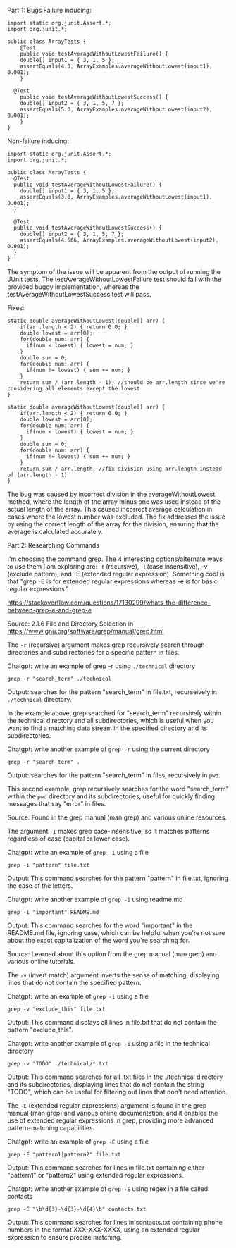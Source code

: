 Part 1: Bugs
Failure inducing:
```
import static org.junit.Assert.*;
import org.junit.*;

public class ArrayTests {
	@Test 
	public void testAverageWithoutLowestFailure() {
    double[] input1 = { 3, 1, 5 };
    assertEquals(4.0, ArrayExamples.averageWithoutLowest(input1), 0.001);
	}

  @Test 
	public void testAverageWithoutLowestSuccess() {
    double[] input2 = { 3, 1, 5, 7 };
    assertEquals(5.0, ArrayExamples.averageWithoutLowest(input2), 0.001);
	}
}
```
Non-failure inducing:
```
import static org.junit.Assert.*;
import org.junit.*;

public class ArrayTests {
  @Test 
  public void testAverageWithoutLowestFailure() {
    double[] input1 = { 3, 1, 5 };
    assertEquals(3.0, ArrayExamples.averageWithoutLowest(input1), 0.001);
  }

  @Test 
  public void testAverageWithoutLowestSuccess() {
    double[] input2 = { 3, 1, 5, 7 };
    assertEquals(4.666, ArrayExamples.averageWithoutLowest(input2), 0.001);
  }
}
```

The symptom of the issue will be apparent from the output of running the JUnit tests. 
The testAverageWithoutLowestFailure test should fail with the provided buggy implementation, 
whereas the testAverageWithoutLowestSuccess test will pass.

Fixes:
```
static double averageWithoutLowest(double[] arr) {
    if(arr.length < 2) { return 0.0; }
    double lowest = arr[0];
    for(double num: arr) {
      if(num < lowest) { lowest = num; }
    }
    double sum = 0;
    for(double num: arr) {
      if(num != lowest) { sum += num; }
    }
    return sum / (arr.length - 1); //should be arr.length since we're considering all elements except the lowest
}
```

```
static double averageWithoutLowest(double[] arr) {
    if(arr.length < 2) { return 0.0; }
    double lowest = arr[0];
    for(double num: arr) {
      if(num < lowest) { lowest = num; }
    }
    double sum = 0;
    for(double num: arr) {
      if(num != lowest) { sum += num; }
    }
    return sum / arr.length; //fix division using arr.length instead of (arr.length - 1)
}
```
The bug was caused by incorrect division in the averageWithoutLowest method, where the length of the array minus one was used instead of the actual length of the array. 
This caused incorrect average calculation in cases where the lowest number was excluded. 
The fix addresses the issue by using the correct length of the array for the division, ensuring that the average is calculated accurately.

Part 2: Researching Commands

I'm choosing the command grep. The 4 interesting options/alternate ways to use them I am exploring are:
-r (recursive), -i (case insensitive), -v (exclude pattern), and -E (extended regular expression). Something cool is that "grep -E is for extended regular expressions whereas -e is for basic regular expressions."

https://stackoverflow.com/questions/17130299/whats-the-difference-between-grep-e-and-grep-e

Source: 2.1.6 File and Directory Selection in https://www.gnu.org/software/grep/manual/grep.html

The ```-r``` (recursive) argument makes grep recursively search through directories and subdirectories for a specific pattern in files.

Chatgpt: write an example of grep -r using ```./technical``` directory
```
grep -r "search_term" ./technical
```
Output: searches for the pattern "search_term" in file.txt, recurseively in ```./technical``` directory.

In the example above, grep searched for "search_term" recursively within the technical directory and all subdirectories, which is useful when you want to find a matching data stream in the specified directory and its subdirectories.

Chatgpt: write another example of ```grep -r``` using the current directory
```
grep -r "search_term" .
```
Output: searches for the pattern "search_term" in files, recursively in ```pwd```.

This second example, grep recursively searches for the word "search_term" within the ```pwd``` directory and its subdirectories, useful for quickly finding messages that say "error" in files.

Source: Found in the grep manual (man grep) and various online resources.

The argument ```-i``` makes grep case-insensitive, so it matches patterns regardless of case (capital or lower case).

Chatgpt: write an example of ```grep -i``` using a file
```
grep -i "pattern" file.txt
```
Output: This command searches for the pattern "pattern" in file.txt, ignoring the case of the letters.

Chatgpt: write another example of ```grep -i``` using readme.md
```
grep -i "important" README.md
```
Output: This command searches for the word "important" in the README.md file, ignoring case, which can be helpful when you're not sure about the exact capitalization of the word you're searching for.

Source: Learned about this option from the grep manual (man grep) and various online tutorials.

The ```-v``` (invert match) argument inverts the sense of matching, displaying lines that do not contain the specified pattern.

Chatgpt: write an example of ```grep -i``` using a file
```
grep -v "exclude_this" file.txt
```
Output: This command displays all lines in file.txt that do not contain the pattern "exclude_this".

Chatgpt: write another example of ```grep -i``` using a file in the technical directory
```
grep -v "TODO" ./technical/*.txt
```
Output: This command searches for all .txt files in the ./technical directory and its subdirectories, displaying lines that do not contain the string "TODO", which can be useful for filtering out lines that don't need attention.


The ```-E``` (extended regular expressions) argument is found in the grep manual (man grep) and various online documentation, and it enables the use of extended regular expressions in grep, providing more advanced pattern-matching capabilities.

Chatgpt: write an example of ```grep -E``` using a file
```
grep -E "pattern1|pattern2" file.txt
```
Output: This command searches for lines in file.txt containing either "pattern1" or "pattern2" using extended regular expressions.

Chatgpt: write another example of ```grep -E``` using regex in a file called contacts
```
grep -E "\b\d{3}-\d{3}-\d{4}\b" contacts.txt
```
Output: This command searches for lines in contacts.txt containing phone numbers in the format XXX-XXX-XXXX, using an extended regular expression to ensure precise matching.

